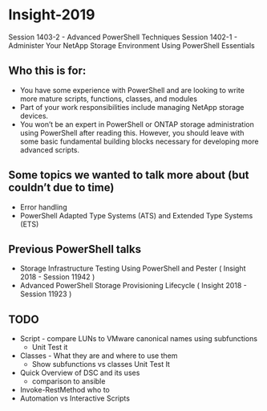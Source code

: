 # Insight-2019
Session 1403-2 - Advanced PowerShell Techniques
Session 1402-1 - Administer Your NetApp Storage Environment Using PowerShell Essentials

## Who this is for:
* You have some experience with PowerShell and are looking to write more mature scripts, functions, classes, and modules
* Part of your work responsibilities include managing NetApp storage devices.
* You won’t be an expert in PowerShell or ONTAP storage administration using PowerShell after reading this. However, you should leave with some basic fundamental building blocks necessary for developing more advanced scripts.

## Some topics we wanted to talk more about (but couldn’t due to time)
* Error handling
* PowerShell Adapted Type Systems (ATS) and Extended Type Systems (ETS)

## Previous PowerShell talks
* Storage Infrastructure Testing Using PowerShell and Pester ( Insight 2018 - Session 11942 )
* Advanced PowerShell Storage Provisioning Lifecycle ( Insight 2018 - Session 11923 )

## TODO
* Script - compare LUNs to VMware canonical names using subfunctions
    * Unit Test it
* Classes - What they are and where to use them
    * Show subfunctions vs classes
    Unit Test It
* Quick Overview of DSC and its uses 
    * comparison to ansible
* Invoke-RestMethod who to
* Automation vs Interactive Scripts
